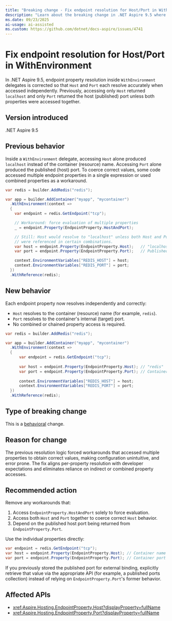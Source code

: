 ```yaml
---
title: "Breaking change - Fix endpoint resolution for Host/Port in WithEnvironment"
description: "Learn about the breaking change in .NET Aspire 9.5 where endpoint Host and Port properties resolve independently inside WithEnvironment."
ms.date: 09/23/2025
ai-usage: ai-assisted
ms.custom: https://github.com/dotnet/docs-aspire/issues/4741
---
```


# Fix endpoint resolution for Host/Port in WithEnvironment

In .NET Aspire 9.5, endpoint property resolution inside `WithEnvironment` delegates is corrected so that `Host` and `Port` each resolve accurately when accessed independently. Previously, accessing only `Host` returned `localhost` and only `Port` returned the host (published) port unless both properties were accessed together.

## Version introduced

.NET Aspire 9.5

## Previous behavior

Inside a `WithEnvironment` delegate, accessing `Host` alone produced `localhost` instead of the container (resource) name. Accessing `Port` alone produced the published (host) port. To coerce correct values, some code accessed multiple endpoint properties in a single expression or used combined properties as a workaround.

```csharp
var redis = builder.AddRedis("redis");

var app = builder.AddContainer("myapp", "mycontainer")
  .WithEnvironment(context =>
  {
    var endpoint = redis.GetEndpoint("tcp");

    // Workaround: force evaluation of multiple properties
    _ = endpoint.Property(EndpointProperty.HostAndPort);

    // Still: Host would resolve to "localhost" unless both Host and Port
    // were referenced in certain combinations.
    var host = endpoint.Property(EndpointProperty.Host);   // "localhost" (incorrect)
    var port = endpoint.Property(EndpointProperty.Port);   // Published host port, not container port

    context.EnvironmentVariables["REDIS_HOST"] = host;
    context.EnvironmentVariables["REDIS_PORT"] = port;
  })
  .WithReference(redis);
```

## New behavior

Each endpoint property now resolves independently and correctly:

- `Host` resolves to the container (resource) name (for example, `redis`).
- `Port` resolves to the container's internal (target) port.
- No combined or chained property access is required.

```csharp
var redis = builder.AddRedis("redis");

var app = builder.AddContainer("myapp", "mycontainer")
  .WithEnvironment(context =>
  {
      var endpoint = redis.GetEndpoint("tcp");
    
      var host = endpoint.Property(EndpointProperty.Host); // "redis"
      var port = endpoint.Property(EndpointProperty.Port); // Container port (e.g., 6379)
    
      context.EnvironmentVariables["REDIS_HOST"] = host;
      context.EnvironmentVariables["REDIS_PORT"] = port;
  })
  .WithReference(redis);
```

## Type of breaking change

This is a [behavioral](../categories.md#behavioral-change) change.

## Reason for change

The previous resolution logic forced workarounds that accessed multiple properties to obtain correct values, making configuration unintuitive, and error prone. The fix aligns per-property resolution with developer expectations and eliminates reliance on indirect or combined property accesses.

## Recommended action

Remove any workarounds that:

1. Access `EndpointProperty.HostAndPort` solely to force evaluation.
1. Access both `Host` and `Port` together to coerce correct `Host` behavior.
1. Depend on the published host port being returned from `EndpointProperty.Port`.

Use the individual properties directly:

```csharp
var endpoint = redis.GetEndpoint("tcp");
var host = endpoint.Property(EndpointProperty.Host); // Container name
var port = endpoint.Property(EndpointProperty.Port); // Container port
```

If you previously stored the published port for external binding, explicitly retrieve that value via the appropriate API (for example, a published ports collection) instead of relying on `EndpointProperty.Port`'s former behavior.

## Affected APIs

- <xref:Aspire.Hosting.EndpointProperty.Host?displayProperty=fullName>
- <xref:Aspire.Hosting.EndpointProperty.Port?displayProperty=fullName>
